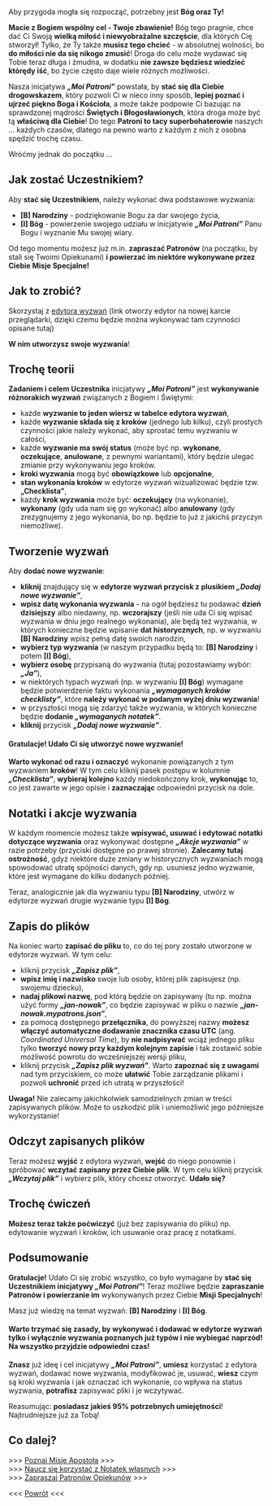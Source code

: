 Aby przygoda mogła się rozpocząć, potrzebny jest **Bóg oraz Ty!**

**Macie z Bogiem wspólny cel - Twoje zbawienie!** Bóg tego pragnie, chce dać Ci Swoją **wielką miłość i niewyobrażalne szczęście**, dla których Cię stworzył! Tylko, że Ty także **musisz tego chcieć** - w absolutnej wolności, bo **do miłości nie da się nikogo zmusić**! Droga do celu może wydawać się Tobie teraz długa i żmudna, w dodatku **nie zawsze będziesz wiedzieć którędy iść**, bo życie często daje wiele różnych możliwości.

Nasza inicjatywa _**„Moi Patroni”**_ powstała, by **stać się dla Ciebie drogowskazem**, który pozwoli Ci w nieco inny sposób, **lepiej poznać i ujrzeć piękno Boga i Kościoła**, a może także podpowie Ci bazując na sprawdzonej mądrości **Świętych i Błogosławionych**, która droga może być tą **właściwą dla Ciebie**! Do tego **Patroni to tacy superbohaterowie** naszych ... każdych czasów, dlatego na pewno warto z każdym z nich z osobna spędzić trochę czasu.

Wróćmy jednak do początku ...

## Jak zostać Uczestnikiem? ##
Aby **stać się Uczestnikiem**, należy wykonać dwa podstawowe wyzwania:
- **[B] Narodziny** - podziękowanie Bogu za dar swojego życia,
- **[I] Bóg** - powierzenie swojego udziału w inicjatywie _**„Moi Patroni”**_ Panu Bogu i wyznanie Mu swojej wiary.

Od tego momentu możesz już m.in. **zapraszać Patronów** (na początku, by stali się Twoimi Opiekunami) **i powierzać im niektóre wykonywane przez Ciebie Misje Specjalne!**

## Jak to zrobić? ##
Skorzystaj z <a target="_blank" href="/my-challenges">edytora wyzwań</a> (link otworzy edytor na nowej karcie przeglądarki, dzięki czemu będzie można wykonywać tam czynności opisane tutaj)

**W nim utworzysz swoje wyzwania**!

## Trochę teorii ##
**Zadaniem i celem Uczestnika** inicjatywy **_„Moi Patroni”_** jest **wykonywanie różnorakich wyzwań** związanych z Bogiem i Świętymi:

- każde **wyzwanie to jeden wiersz w tabelce edytora wyzwań**,
- każde **wyzwanie składa się z kroków** (jednego lub kilku), czyli prostych czynności jakie należy wykonać, aby sprostać temu wyzwaniu w całości,
- każde **wyzwanie ma swój status** (może być np. **wykonane**, **oczekujące**, **anulowane**, z pewnymi wariantami), który będzie ulegać zmianie przy wykonywaniu jego kroków.
- **kroki wyzwania** mogą być **obowiązkowe** lub **opcjonalne**,
- **stan wykonania kroków** w edytorze wyzwań wizualizować będzie tzw. **„Checklista”**,
- każdy **krok wyzwania** może być: **oczekujący** (na wykonanie), **wykonany** (gdy uda nam się go wykonać) albo **anulowany** (gdy zrezygnujemy z jego wykonania, bo np. będzie to już z jakichś przyczyn niemożliwe).

## Tworzenie wyzwań ##
Aby **dodać nowe wyzwanie**:
- **kliknij** znajdujący się w **edytorze wyzwań przycisk z plusikiem _„Dodaj nowe wyzwanie”_**,
- **wpisz datę wykonania wyzwania** - na ogół będziesz tu podawać **dzień dzisiejszy** albo niedawny, np. **wczorajszy** (jeśli nie uda Ci się wpisać wyzwania w dniu jego realnego wykonania), ale będą też wyzwania, w których konieczne będzie wpisanie **dat historycznych**, np. w wyzwaniu **[B] Narodziny** wpisz pełną datę swoich narodzin,
- **wybierz typ wyzwania** (w naszym przypadku będą to: **[B] Narodziny** i potem **[I] Bóg**),
- **wybierz osobę** przypisaną do wyzwania (tutaj pozostawiamy wybór: **_„Ja”_**),
- w niektórych typach wyzwań (np. w wyzwaniu **[I] Bóg**) wymagane będzie potwierdzenie faktu wykonania **_„wymaganych kroków checklisty”_**, które **należy wykonać w podanym wyżej dniu wyzwania**!
- w przyszłości mogą się zdarzyć także wyzwania, w których konieczne będzie **dodanie _„wymaganych notatek”_**.
- **kliknij** przycisk **_„Dodaj nowe wyzwanie”_**.

#### Gratulacje! Udało Ci się utworzyć nowe wyzwanie! ####

**Warto wykonać od razu i oznaczyć** wykonanie powiązanych z tym wyzwaniem **kroków**! W tym celu kliknij pasek postępu w kolumnie **_„Checklista”_**, **wybieraj kolejno** każdy niedokończony krok, **wykonując** to, co jest zawarte w jego opisie i **zaznaczając** odpowiedni przycisk na dole.

## Notatki i akcje wyzwania ##
W każdym momencie możesz także **wpisywać, usuwać i edytować notatki dotyczące wyzwania** oraz wykonywać dostępne **_„Akcje wyzwania”_** w razie potrzeby (przyciski dostępne po prawej stronie). **Zalecamy tutaj ostrożność**, gdyż niektóre duże zmiany w historycznych wyzwaniach mogą spowodować utratę spójności danych, gdy np. usuniesz jedno wyzwanie, które jest wymagane do kilku dodanych później.

Teraz, analogicznie jak dla wyzwaniu typu **[B] Narodziny**, utwórz w edytorze wyzwań drugie wyzwanie typu **[I] Bóg**.

## Zapis do plików ##
Na koniec warto **zapisać do pliku** to, co do tej pory zostało utworzone w edytorze wyzwań. W tym celu:
- kliknij przycisk **_„Zapisz plik”_**,
- **wpisz imię i nazwisko** swoje lub osoby, której plik zapisujesz (np. swojemu dziecku),
- **nadaj plikowi nazwę**, pod którą będzie on zapisywany (tu np. można użyć formy **_„jan-nowak”_**, co będzie zapisywać w pliku o nazwie _**„jan-nowak.mypatrons.json”**_,
- za pomocą dostępnego **przełącznika**, do powyższej nazwy **możesz włączyć automatyczne dodawanie znacznika czasu UTC** (ang. _Coordinated Universal Time_), by **nie nadpisywać** wciąż jednego pliku tylko **tworzyć nowy przy każdym kolejnym zapisie** i tak zostawić sobie możliwość powrotu do wcześniejszej wersji pliku,
- kliknij przycisk **_„Zapisz plik wyzwań”_**. Warto **zapoznać się z uwagami** nad tym przyciskiem, co może **ułatwić** Tobie zarządzanie plikami i pozwoli **uchronić** przed ich utratą w przyszłości!

**Uwaga!** Nie zalecamy jakichkolwiek samodzielnych zmian w treści zapisywanych plików. Może to uszkodzić plik i uniemożliwić jego późniejsze wykorzystanie!

## Odczyt zapisanych plików ##
Teraz możesz **wyjść** z edytora wyzwań, **wejść** do niego ponownie i spróbować **wczytać zapisany przez Ciebie plik**. W tym celu kliknij przycisk **_„Wczytaj plik”_** i wybierz plik, który chcesz otworzyć. **Udało się?**

## Trochę ćwiczeń ##
**Możesz teraz także poćwiczyć** (już bez zapisywania do pliku) np. edytowanie wyzwań i kroków, ich usuwanie oraz pracę z notatkami.

## Podsumowanie ##
**Gratulacje!** Udało Ci się zrobić wszystko, co było wymagane by **stać się Uczestnikiem inicjatywy _„Moi Patroni”_**! Teraz możliwe będzie **zapraszanie Patronów i powierzanie im** wykonywanych przez Ciebie **Misji Specjalnych**!

Masz już wiedzę na temat wyzwań: **[B] Narodziny** i **[I] Bóg**.

#### Warto trzymać się zasady, by wykonywać i dodawać w edytorze wyzwań tylko i wyłącznie wyzwania poznanych już typów i nie wybiegać naprzód! Na wszystko przyjdzie odpowiedni czas! ####

**Znasz** już ideę i cel inicjatywy _**„Moi Patroni”**_, **umiesz** korzystać z edytora wyzwań, dodawać nowe wyzwania, modyfikować je, usuwać, **wiesz** czym są kroki wyzwania i jak oznaczać ich wykonanie, co wpływa na status wyzwania, **potrafisz** zapisywać pliki i je wczytywać.

Reasumując: **posiadasz jakieś 95% potrzebnych umiejętności**! Najtrudniejsze już za Tobą!

## Co dalej? ##
&gt;&gt;&gt; [Poznaj Misje Apostoła](/guide/apostles-missions) &gt;&gt;&gt;  
&gt;&gt;&gt; [Naucz się korzystać z Notatek własnych](/guide/own-notes) &gt;&gt;&gt;  
&gt;&gt;&gt; [Zapraszaj Patronów Opiekunów](/guide/guardian-patrons) &gt;&gt;&gt;

&lt;&lt;&lt; [Powrót](/guide) &lt;&lt;&lt;
